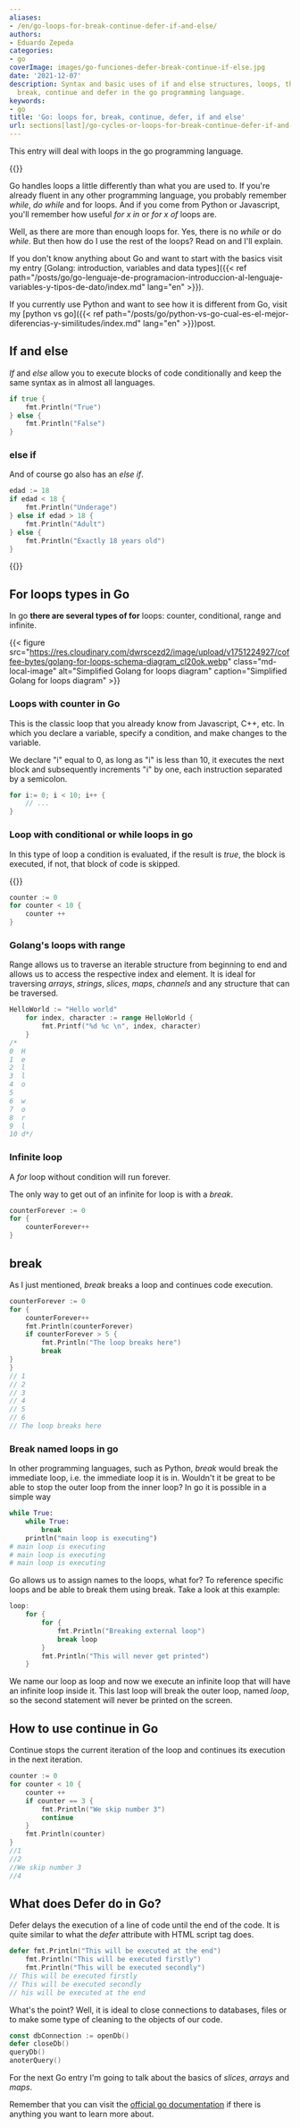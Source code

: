 ```yaml
---
aliases:
- /en/go-loops-for-break-continue-defer-if-and-else/
authors:
- Eduardo Zepeda
categories:
- go
coverImage: images/go-funciones-defer-break-continue-if-else.jpg
date: '2021-12-07'
description: Syntax and basic uses of if and else structures, loops, their types,
  break, continue and defer in the go programming language.
keywords:
- go
title: 'Go: loops for, break, continue, defer, if and else'
url: sections[last]/go-cycles-or-loops-for-break-continue-defer-if-and-else
---
```


This entry will deal with loops in the go programming language.

{{<box link="/en/pages/go-programming-language-tutorial/" image="https://res.cloudinary.com/dwrscezd2/image/upload/v1717959563/Go_gopher_favicon_uzxa20.svg" type="info" message="Hey! did you know that I wrote a completely Free Go programming language tutorial?, click here to read it it">}}

Go handles loops a little differently than what you are used to. If you're already fluent in any other programming language, you probably remember _while_, _do while_ and for loops. And if you come from Python or Javascript, you'll remember how useful _for x in_ or _for x of_ loops are.

Well, as there are more than enough loops for. Yes, there is no _while_ or do _while_. But then how do I use the rest of the loops? Read on and I'll explain.

If you don't know anything about Go and want to start with the basics visit my entry [Golang: introduction, variables and data types]({{< ref path="/posts/go/go-lenguaje-de-programacion-introduccion-al-lenguaje-variables-y-tipos-de-dato/index.md" lang="en" >}}).

If you currently use Python and want to see how it is different from Go, visit my [python vs go]({{< ref path="/posts/go/python-vs-go-cual-es-el-mejor-diferencias-y-similitudes/index.md" lang="en" >}})post.

## If and else

*If* and *else* allow you to execute blocks of code conditionally and keep the same syntax as in almost all languages.

```go
if true {
    fmt.Println("True")
} else {
    fmt.Println("False")
}
```

### else if

And of course go also has an _else if_.

```go
edad := 18
if edad < 18 {
    fmt.Println("Underage")
} else if edad > 18 {
    fmt.Println("Adult")
} else {
    fmt.Println("Exactly 18 years old")
}
```

{{<ad>}}

## For loops types in Go

In go **there are several types of for** loops: counter, conditional, range and infinite.

{{< figure src="https://res.cloudinary.com/dwrscezd2/image/upload/v1751224927/coffee-bytes/golang-for-loops-schema-diagram_cl20ok.webp" class="md-local-image" alt="Simplified Golang for loops diagram" caption="Simplified Golang for loops diagram" >}}

### Loops with counter in Go

This is the classic loop that you already know from Javascript, C++, etc. In which you declare a variable, specify a condition, and make changes to the variable.

We declare "i" equal to 0, as long as "i" is less than 10, it executes the next block and subsequently increments "i" by one, each instruction separated by a semicolon.

```go
for i:= 0; i < 10; i++ {
    // ...
}
```

### Loop with conditional or while loops in go

In this type of loop a condition is evaluated, if the result is _true_, the block is executed, if not, that block of code is skipped. 

{{<box type="info" message="This type of for loop would be the equivalent of the while loop in another programming languages">}}


```go
counter := 0
for counter < 10 {
    counter ++
}
```

### Golang's loops with range

Range allows us to traverse an iterable structure from beginning to end and allows us to access the respective index and element. It is ideal for traversing _arrays_, _strings_, _slices_, _maps_, _channels_ and any structure that can be traversed.

```go
HelloWorld := "Hello world"
    for index, character := range HelloWorld {
    	fmt.Printf("%d %c \n", index, character)
    }
/*
0  H 
1  e 
2  l 
3  l 
4  o  
5   
6  w 
7  o 
8  r 
9  l
10 d*/
```

### Infinite loop

A _for_ loop without condition will run forever.

The only way to get out of an infinite for loop is with a _break_.

```go
counterForever := 0
for {
    counterForever++
}
```

## break

As I just mentioned, _break_ breaks a loop and continues code execution.

```go
counterForever := 0
for {
    counterForever++
    fmt.Println(counterForever)
    if counterForever > 5 {
        fmt.Println("The loop breaks here")
        break
}
}
// 1
// 2
// 3
// 4
// 5
// 6
// The loop breaks here
```

### Break named loops in go

In other programming languages, such as Python, _break_ would break the immediate loop, i.e. the immediate loop it is in. Wouldn't it be great to be able to stop the outer loop from the inner loop? In go it is possible in a simple way

```python
while True:
    while True:
        break
    println("main loop is executing")
# main loop is executing
# main loop is executing
# main loop is executing
```

Go allows us to assign names to the loops, what for? To reference specific loops and be able to break them using break. Take a look at this example:

```go
loop:
    for {
    	for {
    		fmt.Println("Breaking external loop")
    		break loop
    	}
    	fmt.Println("This will never get printed")
    }
```

We name our loop as loop and now we execute an infinite loop that will have an infinite loop inside it. This last loop will break the outer loop, named _loop_, so the second statement will never be printed on the screen.

## How to use continue in Go

Continue stops the current iteration of the loop and continues its execution in the next iteration.

```go
counter := 0
for counter < 10 {
    counter ++
    if counter == 3 {
        fmt.Println("We skip number 3")
        continue
    }
    fmt.Println(counter)
}
//1
//2
//We skip number 3
//4
```

## What does Defer do in Go?

Defer delays the execution of a line of code until the end of the code. It is quite similar to what the _defer_ attribute with HTML script tag does.

```go
defer fmt.Println("This will be executed at the end")
    fmt.Println("This will be executed firstly")
    fmt.Println("This will be executed secondly")
// This will be executed firstly
// This will be executed secondly
// his will be executed at the end
```

What's the point? Well, it is ideal to close connections to databases, files or to make some type of cleaning to the objects of our code.

```go
const dbConnection := openDb()
defer closeDb()
queryDb()
anoterQuery()
```

For the next Go entry I'm going to talk about the basics of _slices_, _arrays_ and _maps_.

Remember that you can visit the [official go documentation](https://go.dev/doc/) if there is anything you want to learn more about.